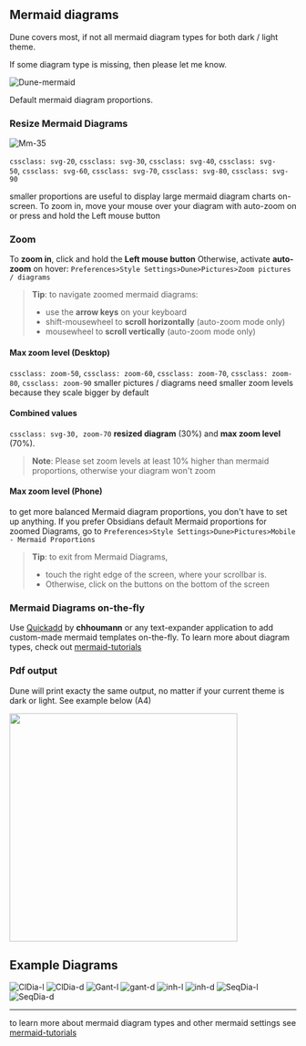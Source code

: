 ## Mermaid diagrams

Dune covers most, if not all mermaid diagram types for both dark / light theme.

If some diagram type is missing, then please let me know.

![Dune-mermaid](https://github.com/Jopp-gh/Obsidian-Dune84/assets/48620536/623b573a-1811-45b9-aaed-c43de4a82e69)

Default mermaid diagram proportions. 

### Resize Mermaid Diagrams

![Mm-35](https://github.com/Jopp-gh/Obsidian-Dune84/assets/48620536/217aeac8-ab5d-4e37-b18f-8c296cebdc51)

`cssclass: svg-20`,  `cssclass: svg-30`, `cssclass: svg-40`, `cssclass: svg-50`, `cssclass: svg-60`, `cssclass: svg-70`, `cssclass: svg-80`, `cssclass: svg-90`

smaller proportions are useful to display large mermaid diagram charts on-screen. To zoom in, move your mouse over your diagram with auto-zoom on or press and hold the Left mouse button

### Zoom
To **zoom in**, click and hold the **Left mouse button**
Otherwise, activate **auto-zoom** on hover: `Preferences>Style Settings>Dune>Pictures>Zoom pictures / diagrams`

>**Tip**:
>to navigate zoomed mermaid diagrams: 
>- use the **arrow keys** on your keyboard
>- shift-mousewheel to **scroll horizontally** (auto-zoom mode only)
>- mousewheel to **scroll vertically** (auto-zoom mode only)

#### Max zoom level (Desktop)
`cssclass: zoom-50`, `cssclass: zoom-60`, `cssclass: zoom-70`, `cssclass: zoom-80`, `cssclass: zoom-90`
smaller pictures / diagrams need smaller zoom levels because they scale bigger by default

#### Combined values
`cssclass: svg-30, zoom-70`
**resized diagram** (30%) and **max zoom level** (70%). 

>**Note**: Please set zoom levels at least 10% higher than mermaid proportions, otherwise your diagram won't zoom

#### Max zoom level (Phone) 
to get more balanced Mermaid diagram proportions, you don't have to set up anything. If you prefer Obsidians default Mermaid proportions for zoomed Diagrams, go to `Preferences>Style Settings>Dune>Pictures>Mobile - Mermaid Proportions`

>**Tip**: to exit from Mermaid Diagrams,
>- touch the right edge of the screen, where your scrollbar is.
>- Otherwise, click on the buttons on the bottom of the screen 

### Mermaid Diagrams on-the-fly

Use [Quickadd](https://github.com/chhoumann/quickadd) by **chhoumann** or any text-expander application to add custom-made mermaid templates on-the-fly. 
To learn more about diagram types, check out [mermaid-tutorials](https://mermaid.js.org/syntax/flowchart.html)

### Pdf output

Dune will print exacty the same output, no matter if your current theme is dark or light. 
See example below (A4)

<img src="https://github.com/Jopp-gh/Obsidian-Dune84/assets/48620536/33ca7325-ec50-41d2-a318-75931c9e2ef4" width="400" />

## Example Diagrams
![ClDia-l](https://github.com/Jopp-gh/Obsidian-Dune84/assets/48620536/998c2ac5-3886-45c8-8cb7-30c3c7544ac5)
![ClDia-d](https://github.com/Jopp-gh/Obsidian-Dune84/assets/48620536/5801de6b-f8c9-4a41-a49f-39e873084003)
![Gant-l](https://github.com/Jopp-gh/Obsidian-Dune84/assets/48620536/c49300af-020a-4229-9cac-070b98083ac2)
![gant-d](https://github.com/Jopp-gh/Obsidian-Dune84/assets/48620536/c6eb4366-b252-493e-84ff-8342b5a3d862)
![inh-l](https://github.com/Jopp-gh/Obsidian-Dune84/assets/48620536/e461a4a6-7072-416c-b636-514d583874f1)
![inh-d](https://github.com/Jopp-gh/Obsidian-Dune84/assets/48620536/c0d9a395-1a66-47a2-a0df-f4ceadf1b49d)
![SeqDia-l](https://github.com/Jopp-gh/Obsidian-Dune84/assets/48620536/da795ac3-2410-4ed7-95d5-00882537865f)
![SeqDia-d](https://github.com/Jopp-gh/Obsidian-Dune84/assets/48620536/a3134c3b-2ffe-47fb-819d-142ce6f64b27)

---
to learn more about mermaid diagram types and other mermaid settings see [mermaid-tutorials](https://mermaid.js.org/syntax/flowchart.html)


